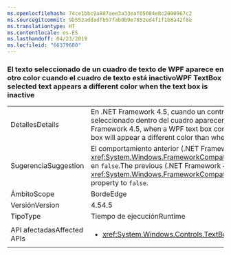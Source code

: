 ```yaml
---
ms.openlocfilehash: 74ce1bbc9a887aee3a33eaf05084e8c2000967c2
ms.sourcegitcommit: 9b552addadfb57fab0b9e7852ed4f1f1b8a42f8e
ms.translationtype: HT
ms.contentlocale: es-ES
ms.lasthandoff: 04/23/2019
ms.locfileid: "66379680"
---
```

### <a name="wpf-textbox-selected-text-appears-a-different-color-when-the-text-box-is-inactive"></a><span data-ttu-id="d74b8-101">El texto seleccionado de un cuadro de texto de WPF aparece en otro color cuando el cuadro de texto está inactivo</span><span class="sxs-lookup"><span data-stu-id="d74b8-101">WPF TextBox selected text appears a different color when the text box is inactive</span></span>

|   |   |
|---|---|
|<span data-ttu-id="d74b8-102">Detalles</span><span class="sxs-lookup"><span data-stu-id="d74b8-102">Details</span></span>|<span data-ttu-id="d74b8-103">En .NET Framework 4.5, cuando un control de cuadro de texto de WPF está inactivo (sin el foco), el texto seleccionado dentro del cuadro aparecerá en un color diferente al que lo haría con el control activo.</span><span class="sxs-lookup"><span data-stu-id="d74b8-103">In .NET Framework 4.5, when a WPF text box control is inactive (it doesn't have focus), the selected text inside the box will appear a different color than when the control is active.</span></span>|
|<span data-ttu-id="d74b8-104">Sugerencia</span><span class="sxs-lookup"><span data-stu-id="d74b8-104">Suggestion</span></span>|<span data-ttu-id="d74b8-105">El comportamiento anterior (.NET Framework 4.0) se puede restaurar si se establece la propiedad <xref:System.Windows.FrameworkCompatibilityPreferences.AreInactiveSelectionHighlightBrushKeysSupported> en <code>false</code>.</span><span class="sxs-lookup"><span data-stu-id="d74b8-105">The previous (.NET Framework 4.0) behavior may be restored by setting the <xref:System.Windows.FrameworkCompatibilityPreferences.AreInactiveSelectionHighlightBrushKeysSupported> property to <code>false</code>.</span></span>|
|<span data-ttu-id="d74b8-106">Ámbito</span><span class="sxs-lookup"><span data-stu-id="d74b8-106">Scope</span></span>|<span data-ttu-id="d74b8-107">Borde</span><span class="sxs-lookup"><span data-stu-id="d74b8-107">Edge</span></span>|
|<span data-ttu-id="d74b8-108">Versión</span><span class="sxs-lookup"><span data-stu-id="d74b8-108">Version</span></span>|<span data-ttu-id="d74b8-109">4.5</span><span class="sxs-lookup"><span data-stu-id="d74b8-109">4.5</span></span>|
|<span data-ttu-id="d74b8-110">Tipo</span><span class="sxs-lookup"><span data-stu-id="d74b8-110">Type</span></span>|<span data-ttu-id="d74b8-111">Tiempo de ejecución</span><span class="sxs-lookup"><span data-stu-id="d74b8-111">Runtime</span></span>|
|<span data-ttu-id="d74b8-112">API afectadas</span><span class="sxs-lookup"><span data-stu-id="d74b8-112">Affected APIs</span></span>|<ul><li><xref:System.Windows.Controls.TextBox?displayProperty=nameWithType></li></ul>|
